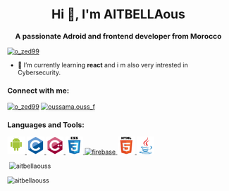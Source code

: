 <h1 align="center">Hi 👋, I'm AITBELLAous</h1>
<h3 align="center">A passionate Adroid and frontend developer from Morocco</h3>



<p align="left"> <a href="https://twitter.com/o_zed99" target="blank"><img src="https://img.shields.io/twitter/follow/o_zed99?logo=twitter&style=for-the-badge" alt="o_zed99" /></a> </p>

- 🌱 I’m currently learning **react** and i m also very intrested in Cybersecurity.

<h3 align="left">Connect with me:</h3>
<p align="left">
<a href="https://twitter.com/o_zed99" target="blank"><img align="center" src="https://raw.githubusercontent.com/rahuldkjain/github-profile-readme-generator/master/src/images/icons/Social/twitter.svg" alt="o_zed99" height="30" width="40" /></a>
<a href="https://instagram.com/oussama.ouss_f" target="blank"><img align="center" src="https://raw.githubusercontent.com/rahuldkjain/github-profile-readme-generator/master/src/images/icons/Social/instagram.svg" alt="oussama.ouss_f" height="30" width="40" /></a>
</p>

<h3 align="left">Languages and Tools:</h3>
<p align="left"> <a href="https://developer.android.com" target="_blank" rel="noreferrer"> <img src="https://raw.githubusercontent.com/devicons/devicon/master/icons/android/android-original-wordmark.svg" alt="android" width="40" height="40"/> </a> <a href="https://www.cprogramming.com/" target="_blank" rel="noreferrer"> <img src="https://raw.githubusercontent.com/devicons/devicon/master/icons/c/c-original.svg" alt="c" width="40" height="40"/> </a> <a href="https://www.w3schools.com/cpp/" target="_blank" rel="noreferrer"> <img src="https://raw.githubusercontent.com/devicons/devicon/master/icons/cplusplus/cplusplus-original.svg" alt="cplusplus" width="40" height="40"/> </a> <a href="https://www.w3schools.com/css/" target="_blank" rel="noreferrer"> <img src="https://raw.githubusercontent.com/devicons/devicon/master/icons/css3/css3-original-wordmark.svg" alt="css3" width="40" height="40"/> </a> <a href="https://firebase.google.com/" target="_blank" rel="noreferrer"> <img src="https://www.vectorlogo.zone/logos/firebase/firebase-icon.svg" alt="firebase" width="40" height="40"/> </a> <a href="https://www.w3.org/html/" target="_blank" rel="noreferrer"> <img src="https://raw.githubusercontent.com/devicons/devicon/master/icons/html5/html5-original-wordmark.svg" alt="html5" width="40" height="40"/> </a> <a href="https://www.java.com" target="_blank" rel="noreferrer"> <img src="https://raw.githubusercontent.com/devicons/devicon/master/icons/java/java-original.svg" alt="java" width="40" height="40"/> </a> </p>



<p>&nbsp;<img align="center" src="https://github-readme-stats.vercel.app/api?username=aitbellaouss&show_icons=true&locale=en" alt="aitbellaouss" /></p>

<p><img align="center" src="https://github-readme-streak-stats.herokuapp.com/?user=aitbellaouss&" alt="aitbellaouss" /></p>
